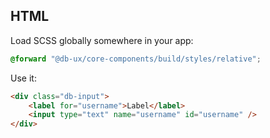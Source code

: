 <!--
SPDX-FileCopyrightText: 2025 DB Systel GmbH

SPDX-License-Identifier: Apache-2.0
-->

## HTML

Load SCSS globally somewhere in your app:

```scss
@forward "@db-ux/core-components/build/styles/relative";
```

Use it:

```html
<div class="db-input">
	<label for="username">Label</label>
	<input type="text" name="username" id="username" />
</div>
```
